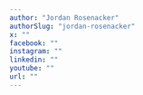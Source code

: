 ```yaml
---
author: "Jordan Rosenacker"
authorSlug: "jordan-rosenacker"
x: ""
facebook: ""
instagram: ""
linkedin: ""
youtube: ""
url: ""
---
```

